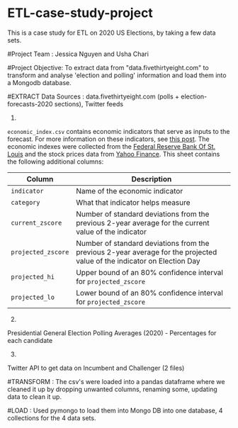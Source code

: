 # ETL-case-study-project
This is a case study for ETL on 2020 US Elections, by taking a few data sets.


#Project Team :
Jessica Nguyen and Usha Chari



#Project Objective:
To extract data from "data.fivethirtyeight.com" to transform and analyse 'election and polling' information and load them into a Mongodb database.



#EXTRACT 
Data Sources :
data.fivethirtyeight.com (polls + election-forecasts-2020 sections), 
Twitter feeds 

1.
`economic_index.csv` contains economic indicators that serve as inputs to the forecast. For more information on these indicators, see [this post](https://fivethirtyeight.com/features/measuring-the-effect-of-the-economy-on-elections/). The economic indexes were collected from the [Federal Reserve Bank Of St. Louis]( https://fred.stlouisfed.org/series/DSPIC96) and the stock prices data from [Yahoo Finance](https://finance.yahoo.com/). This sheet contains the following additional columns:

Column | Description
-------|------------
`indicator` | Name of the economic indicator
`category` | What that indicator helps measure
`current_zscore` | Number of standard deviations from the previous 2-year average for the current value of the indicator
`projected_zscore` | Number of standard deviations from the previous 2-year average for the projected value of the indicator on Election Day
`projected_hi` | Upper bound of an 80% confidence interval for `projected_zscore`
`projected_lo` | Lower bound of an 80% confidence interval for `projected_zscore`


2.
Presidential General Election Polling Averages
(2020) - Percentages for each candidate


3.
Twitter API to get data on Incumbent and Challenger (2 files)



#TRANSFORM :  The csv's were loaded into a pandas dataframe where we cleaned it up by dropping unwanted columns, renaming some, updating data to clean it up.  



#LOAD : Used pymongo to load them into Mongo DB into one database, 4 collections for the 4 data sets.

